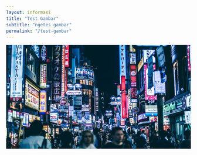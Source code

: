 ```yaml
---
layout: informasi
title: "Test Gambar"
subtitle: "ngetes gambar"
permalink: "/test-gambar"
---
```

<img class="img-fluid" src="/img/gbr.jpg" alt="Demo Image">
